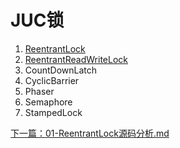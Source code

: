 # JUC锁

1. [ReentrantLock](01-ReentrantLock源码分析.md)
1. [ReentrantReadWriteLock](02-ReentrantReadWriteLock-读写锁.md)
1. CountDownLatch
1. CyclicBarrier
1. Phaser
1. Semaphore
1. StampedLock



[下一篇：01-ReentrantLock源码分析.md](01-ReentrantLock源码分析.md)
